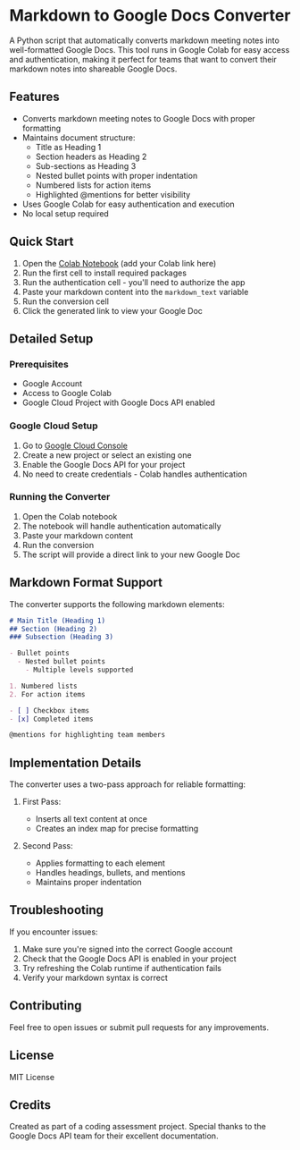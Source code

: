 # Markdown to Google Docs Converter

A Python script that automatically converts markdown meeting notes into well-formatted Google Docs. This tool runs in Google Colab for easy access and authentication, making it perfect for teams that want to convert their markdown notes into shareable Google Docs.

## Features

- Converts markdown meeting notes to Google Docs with proper formatting
- Maintains document structure:
  - Title as Heading 1
  - Section headers as Heading 2
  - Sub-sections as Heading 3
  - Nested bullet points with proper indentation
  - Numbered lists for action items
  - Highlighted @mentions for better visibility
- Uses Google Colab for easy authentication and execution
- No local setup required

## Quick Start

1. Open the [Colab Notebook](link-to-your-colab) (add your Colab link here)
2. Run the first cell to install required packages
3. Run the authentication cell - you'll need to authorize the app
4. Paste your markdown content into the `markdown_text` variable
5. Run the conversion cell
6. Click the generated link to view your Google Doc

## Detailed Setup

### Prerequisites

- Google Account
- Access to Google Colab
- Google Cloud Project with Google Docs API enabled

### Google Cloud Setup

1. Go to [Google Cloud Console](https://console.cloud.google.com)
2. Create a new project or select an existing one
3. Enable the Google Docs API for your project
4. No need to create credentials - Colab handles authentication

### Running the Converter

1. Open the Colab notebook
2. The notebook will handle authentication automatically
3. Paste your markdown content
4. Run the conversion
5. The script will provide a direct link to your new Google Doc

## Markdown Format Support

The converter supports the following markdown elements:

```markdown
# Main Title (Heading 1)
## Section (Heading 2)
### Subsection (Heading 3)

- Bullet points
  - Nested bullet points
    - Multiple levels supported

1. Numbered lists
2. For action items

- [ ] Checkbox items
- [x] Completed items

@mentions for highlighting team members
```

## Implementation Details

The converter uses a two-pass approach for reliable formatting:

1. First Pass:
   - Inserts all text content at once
   - Creates an index map for precise formatting

2. Second Pass:
   - Applies formatting to each element
   - Handles headings, bullets, and mentions
   - Maintains proper indentation

## Troubleshooting

If you encounter issues:

1. Make sure you're signed into the correct Google account
2. Check that the Google Docs API is enabled in your project
3. Try refreshing the Colab runtime if authentication fails
4. Verify your markdown syntax is correct

## Contributing

Feel free to open issues or submit pull requests for any improvements.

## License

MIT License

## Credits

Created as part of a coding assessment project. Special thanks to the Google Docs API team for their excellent documentation.
